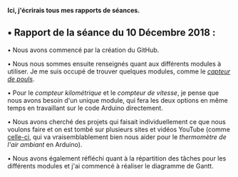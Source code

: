 <strong>Ici, j'écrirais tous mes rapports de séances.</strong>
    
<h2>• Rapport de la séance du 10 Décembre 2018 :</h2>

• Nous avons commencé par la création du GitHub.

• Nous nous sommes ensuite renseignés quant aux différents modules à utiliser. Je me suis occupé de trouver quelques modules, comme le <em><a href="https://www.amazon.fr/Capteur-pouls-capteur-cardiaque-Arduino/dp/B01DKET4LS">capteur de pouls<a></em>.

• Pour le <em>compteur kilométrique</em> et le <em>compteur de vitesse</em>, je pense que nous avons besoin d'un unique module, qui fera les deux options en même temps en travaillant sur le code Arduino directement.

• Nous avons cherché des projets qui faisait individuellement ce que nous voulons faire et on est tombé sur plusieurs sites et vidéos YouTube (comme <a href="https://www.youtube.com/watch?v=bn3KiEK4wJ0">celle-ci</a>, qui va vraisemblablement bien nous aider pour le <em>thermomètre de l'air ambiant</em> en Arduino).

• Nous avons également réfléchi quant à la répartition des tâches pour les différents modules et j'ai commencé à réaliser le diagramme de Gantt.
